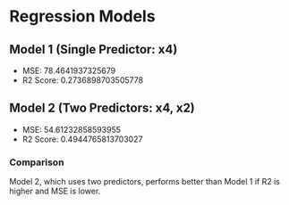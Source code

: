 
# Regression Models

## Model 1 (Single Predictor: x4)
- MSE: 78.4641937325679
- R2 Score: 0.2736898703505778

## Model 2 (Two Predictors: x4, x2)
- MSE: 54.61232858593955
- R2 Score: 0.4944765813703027

### Comparison
Model 2, which uses two predictors, performs better than Model 1 if R2 is higher and MSE is lower. 
